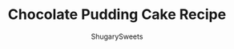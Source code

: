 ---
layout: ../../layouts/MarkdownPostLayout.astro
title: Chocolate Pudding Cake Recipe
author: ShugarySweets
pubDate: 2018-12-15
description: "Rich, fudgy and dense...this Chocolate Pudding Cake recipe is a huge hit at family parties! Nobody needs to know it starts with a cake mix!"
image_url: https://www.shugarysweets.com/wp-content/uploads/2019/04/chocolate-pudding-cake-facebook.jpg
tags: ["Cake","American"]
calories: 122
protein: 1
carbohydrates: 13
fats: 7
fiber: 0
ingredients: ["1 box chocolate cake mix","1 bag (12 ounce) semi-sweet chocolate chips","1 box (3.4 ounce) instant chocolate pudding mix","2 cups whole milk","16 ounce Cool Whip, thawed","sprinkles, optional"]
serves: 20
time: "37 minutes"
prepTime: "5 minutes"
instructions: ["In a large mixing bowl, combine chocolate pudding mix with milk. Whisk until smooth. Add in chocolate cake mix and beat until well blended. Fold in chocolate chips.","Pour cake batter into a greased 13x9 baking dish, and bake according to cake mix package directions.","Remove from oven and cool completely. Top with Cool Whip and sprinkles, refrigerate 4 hours or overnight."]
nutrition: ["122 calories","13 grams carbohydrates","2 milligrams cholesterol","7 grams fat","0 grams fiber","1 grams protein","6 grams saturated fat","115 milligrams sodium","12 grams sugar","0 grams trans fat","1 grams unsaturated fat"]
---
